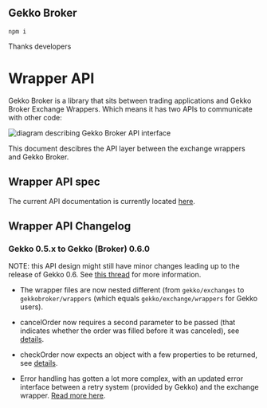 ## Gekko Broker
```
npm i 
```


Thanks developers



# Wrapper API



Gekko Broker is a library that sits between trading applications and Gekko Broker Exchange Wrappers. Which means it has two APIs to communicate with other code:



![diagram describing Gekko Broker API interface](https://user-images.githubusercontent.com/969743/41892153-566293a0-7941-11e8-9998-7a5b5b554ffd.png)



This document descibres the API layer between the exchange wrappers and Gekko Broker.



## Wrapper API spec



The current API documentation is currently located [here](../extending/add_an_exchange.md).



## Wrapper API Changelog



### Gekko 0.5.x to Gekko (Broker) 0.6.0



NOTE: this API design might still have minor changes leading up to the release of Gekko 0.6. See [this thread](https://forum.gekko.wizb.it/thread-57279-post-59207.html) for more information.



- The wrapper files are now nested different (from `gekko/exchanges` to `gekkobroker/wrappers` (which equals `gekko/exchange/wrappers` for Gekko users).

- cancelOrder now requires a second parameter to be passed (that indicates whether the order was filled before it was canceled), see [details](https://github.com/askmike/gekko/commit/0e301f7d66e24ec97327f5f01380f691cc2d3725#diff-dbfe320ca090e208be32459d98fc11ed).

- checkOrder now expects an object with a few properties to be returned, see [details](https://github.com/askmike/gekko/commit/e0d4a7362cd74b4b4f50759b1012ce489ea44a0c#diff-dbfe320ca090e208be32459d98fc11ed).

- Error handling has gotten a lot more complex, with an updated error interface between a retry system (provided by Gekko) and the exchange wrapper. [Read more here](https://github.com/askmike/gekko/commit/e0d4a7362cd74b4b4f50759b1012ce489ea44a0c#diff-dbfe320ca090e208be32459d98fc11ed).



